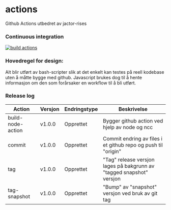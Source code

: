 # actions
Github Actions utbedret av jactor-rises

### Continuous integration
[![build actions](https://github.com/jactor-rises/actions/actions/workflows/ci.yaml/badge.svg)](https://github.com/jactor-rises/actions/actions/workflows/ci.yaml)

### Hovedregel for design:
Alt blir utført av bash-scripter slik at det enkelt kan testes på reell kodebase uten å måtte bygge med github. Javascript brukes dog til å hente
informasjon om den som forårsaker en workflow til å bli utført.

### Release log

Action | Versjon | Endringstype | Beskrivelse
---|---|---|---
build-node-action | v1.0.0 | Opprettet | Bygger github action ved hjelp av node og ncc
commit | v1.0.0 | Opprettet | Commit endring av files i et github repo og push til "origin"
tag | v1.0.0 | Opprettet | "Tag" release versjon lages på bakgrunn av "tagged snapshot" versjon
tag-snapshot | v1.0.0 | Opprettet | "Bump" av "snapshot" versjon ved bruk av git tag
